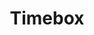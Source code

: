 ---
layout: schedule
title: Timebox
permalink: /advanced_timebox
course: csa
units: "1,2,3,4,5,6,7,8"
---